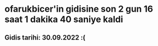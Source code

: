# ofarukbicer'in gidisine son 2 gun 16 saat 1 dakika 40 saniye kaldi

## Gidis tarihi: 30.09.2022 :(
